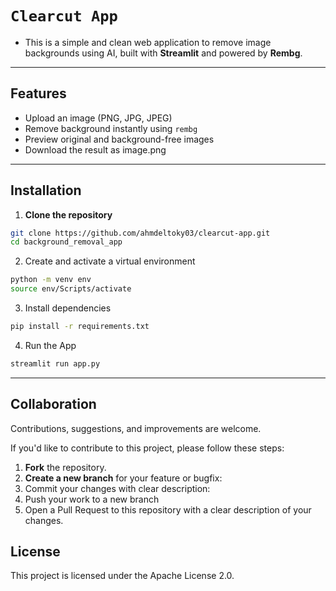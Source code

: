 # `Clearcut App`

- This is a simple and clean web application to remove image backgrounds using AI, built with **Streamlit** and powered by **Rembg**.

---

## Features

- Upload an image (PNG, JPG, JPEG)
- Remove background instantly using `rembg`
- Preview original and background-free images
- Download the result as image.png

---

## Installation

1. **Clone the repository**

```bash
git clone https://github.com/ahmdeltoky03/clearcut-app.git
cd background_removal_app
```

2. Create and activate a virtual environment

```bash
python -m venv env
source env/Scripts/activate 
```

3. Install dependencies

```bash
pip install -r requirements.txt
```

4. Run the App
```bash
streamlit run app.py
```


---
## Collaboration

Contributions, suggestions, and improvements are welcome.

If you'd like to contribute to this project, please follow these steps:
1. **Fork** the repository.
2. **Create a new branch** for your feature or bugfix:
3. Commit your changes with clear description:
4. Push your work to a new branch
5. Open a Pull Request to this repository with a clear description of your changes.



## License

This project is licensed under the Apache License 2.0.

